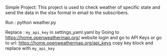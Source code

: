 Simple Project:
This project is used to check weather of specific state and send the data in the xlsx format in email to the subscribers.

Run : python weather.py

Replace : `my_api_key` in settings_yaml.yaml by Going to https://home.openweathermap.org/ website login and go to API Keys or go to url: https://home.openweathermap.org/api_keys copy key block and replace with `my_api_key`

